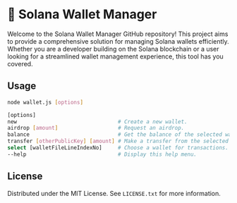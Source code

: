 # 🚀 **Solana Wallet Manager**
Welcome to the Solana Wallet Manager GitHub repository! This project aims to provide a comprehensive solution for managing Solana wallets efficiently. Whether you are a developer building on the Solana blockchain or a user looking for a streamlined wallet management experience, this tool has you covered.

## Usage
```bash
node wallet.js [options]

[options]
new                                # Create a new wallet.
airdrop [amount]                   # Request an airdrop.
balance                            # Get the balance of the selected wallet.
transfer [otherPublicKey] [amount] # Make a transfer from the selected wallet.
select [walletFileLineIndexNo]     # Choose a wallet for transactions.
--help                             # Display this help menu.
```

## License
Distributed under the MIT License. See `LICENSE.txt` for more information.
